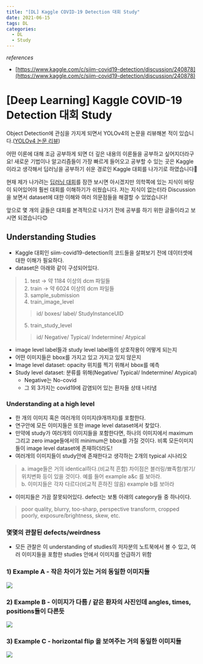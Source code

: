 ```yaml
---
title: "[DL] Kaggle COVID-19 Detection 대회 Study"
date: 2021-06-15
tags: DL
categories:
  - DL
  - Study
---
```


*references*
- [https://www.kaggle.com/c/siim-covid19-detection/discussion/240878](https://www.kaggle.com/c/siim-covid19-detection/discussion/240878)

# [Deep Learning] Kaggle COVID-19 Detection 대회 Study

Object Detection에 관심을 가지게 되면서 YOLOv4의 논문을 리뷰해본 적이 있습니다.([YOLOv4 논문 리뷰](https://eunjin-jun717.github.io/2021/06/02/Computer%20Vision/Object%20Detection/YOLOv4/))

어떤 이론에 대해 조금 공부하게 되면 더 깊은 내용의 이론들을 공부하고 싶어지더라구요! 새로운 기법이나 알고리즘들이 가장 빠르게 들어오고 공부할 수 있는 곳은 Kaggle이라고 생각해서 딥러닝을 공부하기 쉬운 경로인 Kaggle 대회를 나가기로 하였습니다🎈

현재 제가 나가려는 [딥러닝 대회](https://www.kaggle.com/c/siim-covid19-detection/rules)를 잠깐 보시면 아시겠지만 의학쪽에 있는 지식이 바탕이 되어있어야 훨씬 대회를 이해하기가 쉬웠습니다. 저는 지식이 없는터라 Discussion을 보면서 dataset에 대한 이해와 여러 의문점들을 해결할 수 있었습니다! 

앞으로 몇 개의 글들은 대회를 본격적으로 나가기 전에 공부를 하기 위한 글들이라고 보시면 되겠습니다😊 

## Understanding Studies
- Kaggle 대회인 siim-covid19-detection의 코드들을 살펴보기 전에 데이터셋에 대한 이해가 필요하다.
- dataset은 아래와 같이 구성되어있다. 
> 1. test -> 약 1184 이상의 dcm 파일들
> 2. train -> 약 6024 이상의 dcm 파일들
> 3. sample_submission 
> 4. train_image_level
>> id/ boxes/ label/ StudyInstanceUID 
> 5. train_study_level
>> id/ Negative/ Typical/ Indetermine/ Atypical
- image level label들과 study level label들의 상호작용이 어떻게 되는지
- 어떤 이미지들은 bbox를 가지고 있고 가지고 있지 않은지 
- Image level dataset: opacity 위치를 찍기 위해서 bbox를 예측
- Study level dataset: 분류를 위해(Negative/ Typical/ Indetermine/ Atypical)
  - Negative는 No-covid
  - 그 외 3가지는 covid19에 감염되어 있는 환자들 상태 나타냄



### Understanding at a high level
- 한 개의 이미지 혹은 여러개의 이미지(9개까지)를 포함한다. 
- 연구안에 모든 이미지들은 또한 image level dataset에서 찾았다. 
- 만약에 study가 여러개의 이미지들을 포함한다면, 하나의 이미지에서 maximum 그리고 zero image들에서의 minimum은 bbox를 가질 것이다. 비록 모든이미지들이 image level dataset에 존재하더라도!
- 여러개의 이미지들이 study안에 존재한다고 생각하는 2개의 typical 시나리오
> a. image들은 거의 identical하다.(비교적 흔함) 차이점은 블러링/뾰족함/밝기/위치변화 등이 있을 것이다. 예를 들어 example a&c 를 보아라.\
> b. 이미지들은 각자 다르다(비교적 흔하진 않음) example b를 보아라
- 이미지들은 가끔 잘못되어있다. defect는 보통 아래의 category들 중 하나이다. 
> poor quality, blurry, too-sharp, perspective transform, cropped poorly, exposure/brightness, skew, etc.

### 몇몇의 관찰된 defects/weirdness
- 모든 관찰은 이 understanding of studies의 저자분의 노트북에서 볼 수 있고, 여러 이미지들을 포함한 studies 안에서 이미지를 언급하기 위함

### 1) Example A - 작은 차이가 있는 거의 동일한 이미지들
![](https://i.ibb.co/3mVP2Md/Screen-Shot-2021-05-21-at-6-32-22-PM.png)


### 2) Example B - 이미지가 다름 / 같은 환자의 사진인데 angles, times, positions들이 다른듯
![](https://i.ibb.co/qFjd8c3/Screen-Shot-2021-05-21-at-6-35-14-PM.png)

### 3) Example C - horizontal flip 을 보여주는 거의 동일한 이미지들
![](https://i.ibb.co/dGzTX34/Screen-Shot-2021-05-21-at-6-34-57-PM.png)

